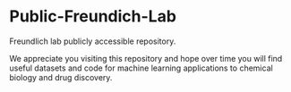 # Public-Freundich-Lab
Freundlich lab publicly accessible repository.

We appreciate you visiting this repository and hope over time you will find useful datasets and code for machine learning applications to chemical biology and drug discovery.
